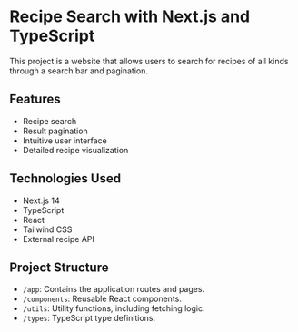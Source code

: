 # Recipe Search with Next.js and TypeScript

This project is a website that allows users to search for recipes of all kinds through a search bar and pagination.

## Features

- Recipe search
- Result pagination
- Intuitive user interface
- Detailed recipe visualization

## Technologies Used

- Next.js 14
- TypeScript
- React
- Tailwind CSS
- External recipe API

## Project Structure

- `/app`: Contains the application routes and pages.
- `/components`: Reusable React components.
- `/utils`: Utility functions, including fetching logic.
- `/types`: TypeScript type definitions.
